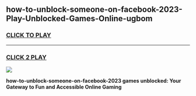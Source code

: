 
## how-to-unblock-someone-on-facebook-2023-Play-Unblocked-Games-Online-ugbom
<h3>
<a href="https://premium76.site?title=how-to-unblock-someone-on-facebook-2023&ref=25A">CLICK TO PLAY</a></h3>
<hr>

<h3>
<a href="https://premium76.site?title=how-to-unblock-someone-on-facebook-2023&ref=25A">CLICK 2 PLAY</a>
  
</h3>

<a href="https://premium76.site?title=how-to-unblock-someone-on-facebook-2023&ref=25A"><img src="https://clearcache.store/games.png"></a>


**how-to-unblock-someone-on-facebook-2023 games unblocked: Your Gateway to Fun and Accessible Online Gaming**
